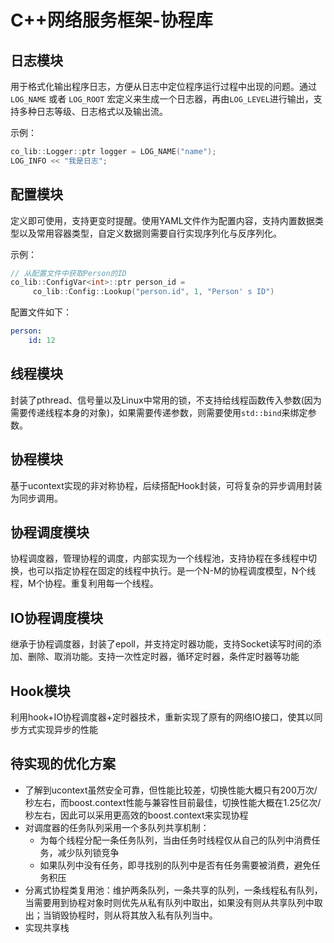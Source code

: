 # C++网络服务框架-协程库
## 日志模块

用于格式化输出程序日志，方便从日志中定位程序运行过程中出现的问题。通过 `LOG_NAME` 或者 `LOG_ROOT` 宏定义来生成一个日志器，再由`LOG_LEVEL`进行输出，支持多种日志等级、日志格式以及输出流。

示例：

```c++
co_lib::Logger::ptr logger = LOG_NAME("name");
LOG_INFO << "我是日志";
```



## 配置模块

定义即可使用，支持更变时提醒。使用YAML文件作为配置内容，支持内置数据类型以及常用容器类型，自定义数据则需要自行实现序列化与反序列化。

示例：

```c++
// 从配置文件中获取Person的ID
co_lib::ConfigVar<int>::ptr person_id = 
	 co_lib::Config::Lookup("person.id", 1, "Person' s ID")
```

配置文件如下：

```yaml
person:
    id: 12
```



## 线程模块

封装了pthread、信号量以及Linux中常用的锁，不支持给线程函数传入参数(因为需要传递线程本身的对象)，如果需要传递参数，则需要使用`std::bind`来绑定参数。



## 协程模块

基于ucontext实现的非对称协程，后续搭配Hook封装，可将复杂的异步调用封装为同步调用。



## 协程调度模块

协程调度器，管理协程的调度，内部实现为一个线程池，支持协程在多线程中切换，也可以指定协程在固定的线程中执行。是一个N-M的协程调度模型，N个线程，M个协程。重复利用每一个线程。



## IO协程调度模块

继承于协程调度器，封装了epoll，并支持定时器功能，支持Socket读写时间的添加、删除、取消功能。支持一次性定时器，循环定时器，条件定时器等功能



## Hook模块

利用hook+IO协程调度器+定时器技术，重新实现了原有的网络IO接口，使其以同步方式实现异步的性能



## 待实现的优化方案

- 了解到ucontext虽然安全可靠，但性能比较差，切换性能大概只有200万次/秒左右，而boost.context性能与兼容性目前最佳，切换性能大概在1.25亿次/秒左右，因此可以采用更高效的boost.context来实现协程
- 对调度器的任务队列采用一个多队列共享机制：
  - 为每个线程分配一条任务队列，当由任务时线程仅从自己的队列中消费任务，减少队列锁竞争
  - 如果队列中没有任务，即寻找别的队列中是否有任务需要被消费，避免任务积压
- 分离式协程类复用池：维护两条队列，一条共享的队列，一条线程私有队列，当需要用到协程对象时则优先从私有队列中取出，如果没有则从共享队列中取出；当销毁协程时，则从将其放入私有队列当中。
- 实现共享栈
